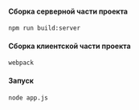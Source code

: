 #### Сборка серверной части проекта

`npm run build:server`

#### Сборка клиентской части проекта

`webpack`

#### Запуск

`node app.js`